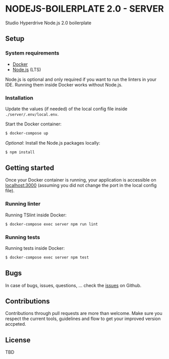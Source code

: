 # NODEJS-BOILERPLATE 2.0 - SERVER #
Studio Hyperdrive Node.js 2.0 boilerplate

## Setup ##

### System requirements ###

* [Docker](https://docs.docker.com/engine/installation/)
* [Node.js](https://nodejs.org/en/) (LTS)

Node.js is optional and only required if you want to run the linters in your IDE. Running them inside Docker works without Node.js.

### Installation ###

Update the values (if needed) of the local config file inside `./server/.env/local.env`.

Start the Docker container:

```bash
$ docker-compose up
```

_Optional_: Install the Node.js packages locally:

```bash
$ npm install
```

## Getting started ##

Once your Docker container is running, your application is accessible on [localhost:3000](http://localhost:3000) (assuming you did not change the port in the local config file).

### Running linter ###

Running TSlint inside Docker:

```bash
$ docker-compose exec server npm run lint
```

### Running tests ###

Running tests inside Docker:

```bash
$ docker-compose exec server npm test
```

## Bugs ##

In case of bugs, issues, questions, ... check the [issues](https://github.com/studiohyperdrive/nodejs-boilerplate/issues) on Github.

## Contributions ##

Contributions through pull requests are more than welcome. Make sure you respect the current tools, guidelines and flow to get your improved version accpeted.

## License ##

TBD
